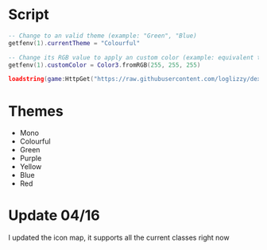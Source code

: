 # Script
```lua
-- Change to an valid theme (example: "Green", "Blue)
getfenv(1).currentTheme = "Colourful"

-- Change its RGB value to apply an custom color (example: equivalent to red in RGB: 255, 0, 0)
getfenv(1).customColor = Color3.fromRGB(255, 255, 255)

loadstring(game:HttpGet("https://raw.githubusercontent.com/loglizzy/dex-custom-icons/main/main.lua"))()
```

# Themes
* Mono
* Colourful
* Green
* Purple
* Yellow
* Blue
* Red

# Update 04/16
I updated the icon map, it supports all the current classes right now
